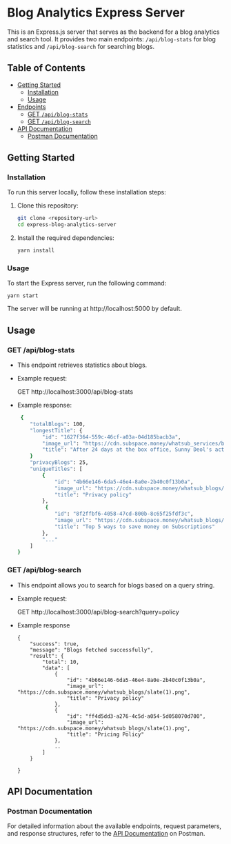 # Blog Analytics Express Server

This is an Express.js server that serves as the backend for a blog analytics and search tool. It provides two main endpoints: `/api/blog-stats` for blog statistics and `/api/blog-search` for searching blogs.

## Table of Contents

-   [Getting Started](#getting-started)
    -   [Installation](#installation)
    -   [Usage](#usage)
-   [Endpoints](#endpoints)
    -   [GET `/api/blog-stats`](#get-apiblog-stats)
    -   [GET `/api/blog-search`](#get-apiblog-search)
-   [API Documentation](#api-documentation)
    -   [Postman Documentation](#postman-documentation)

## Getting Started

### Installation

To run this server locally, follow these installation steps:

1. Clone this repository:

    ```bash
    git clone <repository-url>
    cd express-blog-analytics-server

    ```

2. Install the required dependencies:
    ```bash
    yarn install
    ```

### Usage

To start the Express server, run the following command:

    yarn start

The server will be running at http://localhost:5000 by default.

## Usage

### GET /api/blog-stats

-   This endpoint retrieves statistics about blogs.
-   Example request:

    GET http://localhost:3000/api/blog-stats

-   Example response:
    ```bash
     {
        "totalBlogs": 100,
        "longestTitle": {
            "id": "1627f364-559c-46cf-a03a-04d185bacb3a",
            "image_url": "https://cdn.subspace.money/whatsub_services/backdrop_url/Q1g1nRYpHbA48ngIPX6nA.png",
            "title": "After 24 days at the box office, Sunny Deol's action film Gadar 2 became the second Hindi film to gross over ₹500 crore"
        }
        "privacyBlogs": 25,
        "uniqueTitles": [
            {
                "id": "4b66e146-6da5-46e4-8a0e-2b40c0f13b0a",
                "image_url": "https://cdn.subspace.money/whatsub_blogs/slate(1).png",
                "title": "Privacy policy"
            },
             {
                "id": "8f2ffbf6-4058-47cd-800b-8c65f25fdf3c",
                "image_url": "https://cdn.subspace.money/whatsub_blogs/q.png",
                "title": "Top 5 ways to save money on Subscriptions"
            },
            "..."
        ]
    }
    ```

### GET /api/blog-search

-   This endpoint allows you to search for blogs based on a query string.

-   Example request:

    GET http://localhost:3000/api/blog-search?query=policy

-   Example response

       
        {
            "success": true,
            "message": "Blogs fetched successfully",
            "result": {
                "total": 10,
                "data": [
                    {
                        "id": "4b66e146-6da5-46e4-8a0e-2b40c0f13b0a",
                        "image_url": "https://cdn.subspace.money/whatsub_blogs/slate(1).png",
                        "title": "Privacy policy"
                    },
                    {
                        "id": "ff4d5dd3-a276-4c5d-a054-5d058070d700",
                        "image_url": "https://cdn.subspace.money/whatsub_blogs/slate(1).png",
                        "title": "Pricing Policy"
                    },
                    ..
                ]
            }

        }


## API Documentation

### Postman Documentation

For detailed information about the available endpoints, request parameters, and response structures, refer to the [API Documentation](https://documenter.getpostman.com/view/23551025/2s9YJaZ4nf) on Postman.
